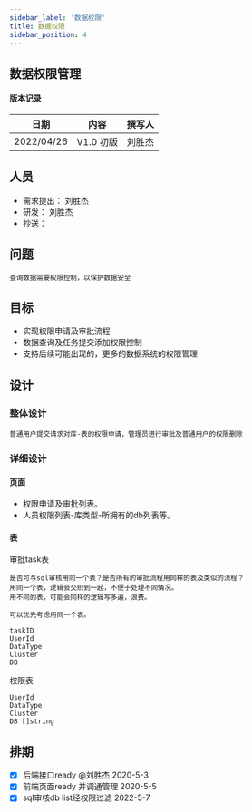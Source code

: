 ```yaml
---
sidebar_label: '数据权限'
title: 数据权限
sidebar_position: 4
---
```


## 数据权限管理

#### 版本记录

日期 |内容|撰写人
|---|---|---|
2022/04/26| V1.0 初版| 刘胜杰

## 人员
- 需求提出： 刘胜杰
- 研发： 刘胜杰
- 抄送：

## 问题
    查询数据需要权限控制，以保护数据安全

## 目标
   - 实现权限申请及审批流程
   - 数据查询及任务提交添加权限控制
   - 支持后续可能出现的，更多的数据系统的权限管理

## 设计

### 整体设计
    普通用户提交请求对库-表的权限申请，管理员进行审批及普通用户的权限删除

### 详细设计

#### 页面
- 权限申请及审批列表。
- 人员权限列表-库类型-所拥有的db列表等。

#### 表
审批task表
    
    是否可与sql审核用同一个表？是否所有的审批流程用同样的表及类似的流程？
    用同一个表，逻辑会交织到一起，不便于处理不同情况。
    用不同的表，可能会同样的逻辑写多遍，浪费。

    可以优先考虑用同一个表。

    taskID
    UserId
    DataType
    Cluster
    DB

权限表
    
    UserId
    DataType
    Cluster
    DB []string

## 排期

- [x] 后端接口ready @刘胜杰 2020-5-3 
- [x] 前端页面ready 并调通管理 2020-5-5
- [x] sql审核db list经权限过滤 2022-5-7